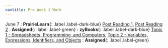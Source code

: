 ```yaml
---
navtitle: Pre Week 1 Work
---
```

June 7
: **PrairieLearn**{: .label .label-dark-blue} [Post Reading 1](#), [Post Reading 2](#)
    : **Assigned**{: .label .label-green} 
: **zyBooks**{: .label .label-dark-blue} [Topic 1 - Spreadsheets, Programming, and Computers](#), [Topic 2 - Variables, Expressions, Identifiers, and Objects](#)
    : **Assigned**{: .label .label-green} 


